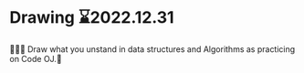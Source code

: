 # Drawing ⌛2022.12.31
🐛🐛🐛
Draw what you unstand in data structures and Algorithms as practicing on Code OJ.👣
